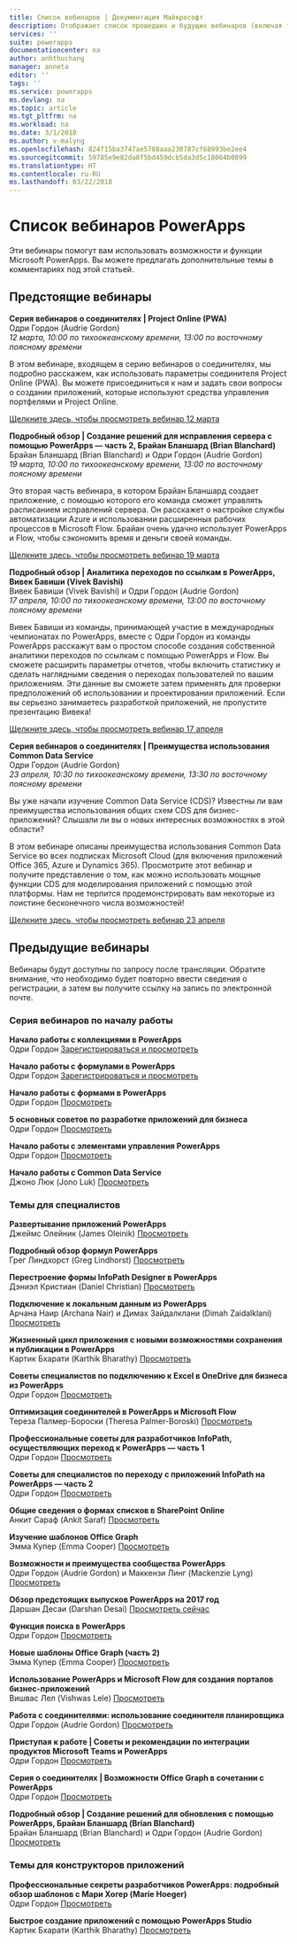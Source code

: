 ```yaml
---
title: Список вебинаров | Документация Майкрософт
description: Отображает список прошедших и будущих вебинаров (включая темы, дату и время).
services: ''
suite: powerapps
documentationcenter: na
author: anhthuchang
manager: anneta
editor: ''
tags: ''
ms.service: powerapps
ms.devlang: na
ms.topic: article
ms.tgt_pltfrm: na
ms.workload: na
ms.date: 3/1/2018
ms.author: v-malyng
ms.openlocfilehash: 824f15ba3747ae5788aaa230787cf68993be2ee4
ms.sourcegitcommit: 59785e9e82da8f5bd459dcb5da3d5c18064b0899
ms.translationtype: HT
ms.contentlocale: ru-RU
ms.lasthandoff: 03/22/2018
---
```

# <a name="powerapps-webinar-listing"></a>Список вебинаров PowerApps #
Эти вебинары помогут вам использовать возможности и функции Microsoft PowerApps. Вы можете предлагать дополнительные темы в комментариях под этой статьей.

## <a name="upcoming-webinars"></a>Предстоящие вебинары ##
**Серия вебинаров о соединителях | Project Online (PWA)**
<br>Одри Гордон (Audrie Gordon)
<br>*12 марта, 10:00 по тихоокеанскому времени, 13:00 по восточному поясному времени*

В этом вебинаре, входящем в серию вебинаров о соединителях, мы подробно расскажем, как использовать параметры соединителя Project Online (PWA). Вы можете присоединиться к нам и задать свои вопросы о создании приложений, которые используют средства управления портфелями и Project Online.

[Щелкните здесь, чтобы просмотреть вебинар 12 марта](https://www.youtube.com/watch?v=oncGxlmFqy8)


**Подробный обзор | Создание решений для исправления сервера с помощью PowerApps — часть 2, Брайан Бланшард (Brian Blanchard)**
<br>Брайан Бланшард (Brian Blanchard) и Одри Гордон (Audrie Gordon)
<br>*19 марта, 10:00 по тихоокеанскому времени, 13:00 по восточному поясному времени*

Это вторая часть вебинара, в котором Брайан Бланшард создает приложение, с помощью которого его команда сможет управлять расписанием исправлений сервера. Он расскажет о настройке службы автоматизации Azure и использовании расширенных рабочих процессов в Microsoft Flow. Брайан очень удачно использует PowerApps и Flow, чтобы сэкономить время и деньги своей команды.

[Щелкните здесь, чтобы просмотреть вебинар 19 марта](https://www.youtube.com/watch?v=oncGxlmFqy8)

**Подробный обзор | Аналитика переходов по ссылкам в PowerApps, Вивек Бавиши (Vivek Bavishi)**
<br>Вивек Бавиши (Vivek Bavishi) и Одри Гордон (Audrie Gordon)
<br>*17 апреля, 10:00 по тихоокеанскому времени, 13:00 по восточному поясному времени*

Вивек Бавиши из команды, принимающей участие в международных чемпионатах по PowerApps, вместе с Одри Гордон из команды PowerApps расскажут вам о простом способе создания собственной аналитики переходов по ссылкам с помощью PowerApps и Flow. Вы сможете расширить параметры отчетов, чтобы включить статистику и сделать наглядными сведения о переходах пользователей по вашим приложениям. Эти данные вы сможете затем применять для проверки предположений об использовании и проектировании приложений. Если вы серьезно занимаетесь разработкой приложений, не пропустите презентацию Вивека!

[Щелкните здесь, чтобы просмотреть вебинар 17 апреля](https://www.youtube.com/watch?v=OM-rlhKJFTA)

**Серия вебинаров о соединителях | Преимущества использования Common Data Service**
<br>Одри Гордон (Audrie Gordon)
<br>*23 апреля, 10:30 по тихоокеанскому времени, 13:30 по восточному поясному времени*

Вы уже начали изучение Common Data Service (CDS)? Известны ли вам преимущества использования общих схем CDS для бизнес-приложений? Слышали ли вы о новых интересных возможностях в этой области?

В этом вебинаре описаны преимущества использования Common Data Service во всех подписках Microsoft Cloud (для включения приложений Office 365, Azure и Dynamics 365). Просмотрите этот вебинар и получите представление о том, как можно использовать мощные функции CDS для моделирования приложений с помощью этой платформы. Нам не терпится продемонстрировать вам некоторые из поистине бесконечного числа возможностей!

[Щелкните здесь, чтобы просмотреть вебинар 23 апреля](https://www.youtube.com/watch?v=JY8r46HnHoI)

## <a name="past-webinars"></a>Предыдущие вебинары ##
Вебинары будут доступны по запросу после трансляции. Обратите внимание, что необходимо будет повторно ввести сведения о регистрации, а затем вы получите ссылку на запись по электронной почте.

### <a name="getting-started-webinar-series"></a>Серия вебинаров по началу работы ###
**Начало работы с коллекциями в PowerApps**
<br>Одри Гордон [Зарегистрироваться и просмотреть](https://info.microsoft.com/US-EAD-WBNR-FY17-02Feb-28-GettingStartedwithPowerAppsGalleries300759_01Registration-ForminBody.html)

**Начало работы с формулами в PowerApps**
<br>Одри Гордон [Зарегистрироваться и просмотреть](https://info.microsoft.com/US-EAD-WBNR-FY17-03Mar-14-GettingStartedwithPowerAppsFormulas300770_01Registration-ForminBody.html)

**Начало работы с формами в PowerApps**
<br>Одри Гордон [Просмотреть](https://www.youtube.com/watch?v=WnuwLkNbWk4)

**5 основных советов по разработке приложений для бизнеса**
<br>Одри Гордон [Просмотреть](https://www.youtube.com/watch?v=Ql-pK9ixKxw)

**Начало работы с элементами управления PowerApps**
<br>Одри Гордон [Просмотреть](https://www.youtube.com/watch?v=lUo0DXvJENI)

**Начало работы с Common Data Service**
<br>Джоно Люк (Jono Luk) [Просмотреть](https://info.microsoft.com/US-PowerBI-WBNR-FY17-04Apr-18-GettingStartedwiththeCommonDataServices312618_01Registration-ForminBody.html)

### <a name="pro-topics"></a>Темы для специалистов ###
**Развертывание приложений PowerApps**
<br>Джеймс Олейник (James Oleinik) [Просмотреть](https://www.youtube.com/watch?v=LF49hFB14Cs)

**Подробный обзор формул PowerApps**
<br>Грег Линдхорст (Greg Lindhorst) [Просмотреть](https://www.youtube.com/watch?v=PuePMMuj5ps)

**Перестроение формы InfoPath Designer в PowerApps**
<br>Дэниэл Кристиан (Daniel Christian) [Просмотреть](https://www.youtube.com/watch?v=ohQcxcVZSK4)

**Подключение к локальным данным из PowerApps**
<br>Арчана Наир (Archana Nair) и Димах Зайдалклани (Dimah Zaidalklani) [Просмотреть](https://www.youtube.com/watch?v=YBdO2MAulx8)

**Жизненный цикл приложения с новыми возможностями сохранения и публикации в PowerApps**
<br>Картик Бхарати (Karthik Bharathy) [Просмотреть](https://www.youtube.com/watch?v=Np3DXBQvq2I)

**Советы специалистов по подключению к Excel в OneDrive для бизнеса из PowerApps**
<br>Одри Гордон [Просмотреть](https://www.youtube.com/watch?v=WPhux5_3Sfs)

**Оптимизация соединителей в PowerApps и Microsoft Flow**
<br>Тереза Палмер-Бороски (Theresa Palmer-Boroski) [Просмотреть](https://www.youtube.com/watch?v=6jwt4qXA2IQ)

**Профессиональные советы для разработчиков InfoPath, осуществляющих переход к PowerApps — часть 1**
<br>Одри Гордон [Просмотреть](https://www.youtube.com/watch?v=EZ09dRuiWLw)

**Советы для специалистов по переходу с приложений InfoPath на PowerApps — часть 2**
<br>Одри Гордон [Просмотреть](https://www.youtube.com/watch?v=Bm2XePxLcSM)

**Общие сведения о формах списков в SharePoint Online**
<br>Анкит Сараф (Ankit Saraf) [Просмотреть](https://www.youtube.com/watch?v=3dCwg6wtViI)

**Изучение шаблонов Office Graph**
<br>Эмма Купер (Emma Cooper) [Просмотреть](https://www.youtube.com/watch?v=SwLNN3tPVNs)

**Возможности и преимущества сообщества PowerApps**
<br> Одри Гордон (Audrie Gordon) и Маккензи Линг (Mackenzie Lyng) [Просмотреть](https://www.youtube.com/watch?v=MTIkTPUgDSY)

**Обзор предстоящих выпусков PowerApps на 2017 год**
<br>Даршан Десаи (Darshan Desai) [Просмотреть сейчас](https://www.youtube.com/watch?v=XFMh8-zLkEM)

**Функция поиска в PowerApps**
<br>Одри Гордон [Просмотреть](https://www.youtube.com/watch?v=uTPtNaSK_gc)

**Новые шаблоны Office Graph (часть 2)**
<br>Эмма Купер (Emma Cooper) [Просмотреть](https://www.youtube.com/watch?v=9PopTeLdpmU)

**Использование PowerApps и Microsoft Flow для создания порталов бизнес-приложений**
<br>Вишвас Лел (Vishwas Lele) [Просмотреть](http://www.youtube.com/watch?v=eSMAAFHK44c)

**Работа с соединителями: использование соединителя планировщика**
<br> Одри Гордон (Audrie Gordon) [Просмотреть](https://www.youtube.com/watch?v=NBPL9Uw7qzg)

**Приступая к работе | Советы и рекомендации по интеграции продуктов Microsoft Teams и PowerApps**
<br>Одри Гордон [Просмотреть](https://www.youtube.com/watch?v=obBQk-aSElI)

**Серия о соединителях | Возможности Office Graph в сочетании с PowerApps**
<br>Одри Гордон [Просмотреть](https://www.youtube.com/watch?v=AOGGyoElGaQ)

**Подробный обзор | Создание решений для обновления с помощью PowerApps, Брайан Бланшард (Brian Blanchard)**
<br>Брайан Бланшард (Brian Blanchard) и Одри Гордон (Audrie Gordon) [Просмотреть](https://www.youtube.com/watch?v=QAe0oBecowU)


### <a name="app-designer-topics"></a>Темы для конструкторов приложений ###
**Профессиональные секреты разработчиков PowerApps: подробный обзор шаблонов с Мари Хогер (Marie Hoeger)**
<br>Одри Гордон [Просмотреть](https://www.youtube.com/watch?v=YF3DKZxlUdM)

**Быстрое создание приложений с помощью PowerApps Studio**
<br>Картик Бхарати (Karthik Bharathy) [Просмотреть](https://www.youtube.com/watch?v=us85WpXe4cA)

